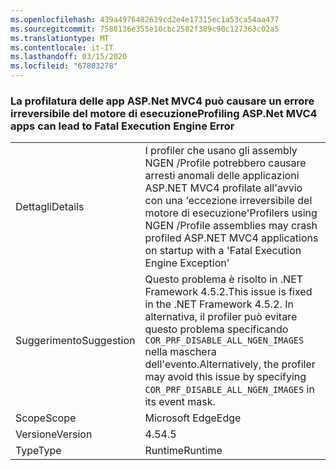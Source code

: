 ```yaml
---
ms.openlocfilehash: 439a4976482639cd2e4e17315ec1a53ca54aa477
ms.sourcegitcommit: 7588136e355e10cbc2582f389c90c127363c02a5
ms.translationtype: MT
ms.contentlocale: it-IT
ms.lasthandoff: 03/15/2020
ms.locfileid: "67803278"
---
```

### <a name="profiling-aspnet-mvc4-apps-can-lead-to-fatal-execution-engine-error"></a><span data-ttu-id="223ef-101">La profilatura delle app ASP.Net MVC4 può causare un errore irreversibile del motore di esecuzione</span><span class="sxs-lookup"><span data-stu-id="223ef-101">Profiling ASP.Net MVC4 apps can lead to Fatal Execution Engine Error</span></span>

|   |   |
|---|---|
|<span data-ttu-id="223ef-102">Dettagli</span><span class="sxs-lookup"><span data-stu-id="223ef-102">Details</span></span>|<span data-ttu-id="223ef-103">I profiler che usano gli assembly NGEN /Profile potrebbero causare arresti anomali delle applicazioni ASP.NET MVC4 profilate all'avvio con una 'eccezione irreversibile del motore di esecuzione'</span><span class="sxs-lookup"><span data-stu-id="223ef-103">Profilers using NGEN /Profile assemblies may crash profiled ASP.NET MVC4 applications on startup with a 'Fatal Execution Engine Exception'</span></span>|
|<span data-ttu-id="223ef-104">Suggerimento</span><span class="sxs-lookup"><span data-stu-id="223ef-104">Suggestion</span></span>|<span data-ttu-id="223ef-105">Questo problema è risolto in .NET Framework 4.5.2.</span><span class="sxs-lookup"><span data-stu-id="223ef-105">This issue is fixed in the .NET Framework 4.5.2.</span></span> <span data-ttu-id="223ef-106">In alternativa, il profiler può evitare questo problema specificando <code>COR_PRF_DISABLE_ALL_NGEN_IMAGES</code> nella maschera dell'evento.</span><span class="sxs-lookup"><span data-stu-id="223ef-106">Alternatively, the profiler may avoid this issue by specifying <code>COR_PRF_DISABLE_ALL_NGEN_IMAGES</code> in its event mask.</span></span>|
|<span data-ttu-id="223ef-107">Scope</span><span class="sxs-lookup"><span data-stu-id="223ef-107">Scope</span></span>|<span data-ttu-id="223ef-108">Microsoft Edge</span><span class="sxs-lookup"><span data-stu-id="223ef-108">Edge</span></span>|
|<span data-ttu-id="223ef-109">Versione</span><span class="sxs-lookup"><span data-stu-id="223ef-109">Version</span></span>|<span data-ttu-id="223ef-110">4.5</span><span class="sxs-lookup"><span data-stu-id="223ef-110">4.5</span></span>|
|<span data-ttu-id="223ef-111">Type</span><span class="sxs-lookup"><span data-stu-id="223ef-111">Type</span></span>|<span data-ttu-id="223ef-112">Runtime</span><span class="sxs-lookup"><span data-stu-id="223ef-112">Runtime</span></span>|
